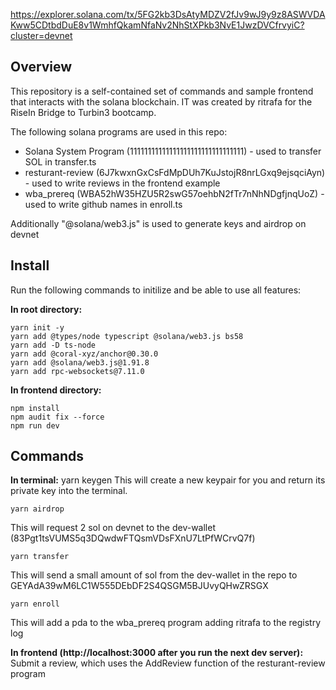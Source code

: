 https://explorer.solana.com/tx/5FG2kb3DsAtyMDZV2fJv9wJ9y9z8ASWVDAKww5CDtbdDuE8v1WmhfQkamNfaNv2NhStXPkb3NvE1JwzDVCfrvyiC?cluster=devnet

## Overview

This repository is a self-contained set of commands and sample frontend that interacts with the solana blockchain. IT was created by ritrafa for the RiseIn Bridge to Turbin3 bootcamp.

The following solana programs are used in this repo:
* Solana System Program (11111111111111111111111111111111) - used to transfer SOL in transfer.ts
* resturant-review (6J7kwxnGxCsFdMpDUh7KuJstojR8nrLGxq9ejsqciAyn) - used to write reviews in the frontend example
* wba_prereq (WBA52hW35HZU5R2swG57oehbN2fTr7nNhNDgfjnqUoZ) - used to write github names in enroll.ts

Additionally "@solana/web3.js" is used to generate keys and airdrop on devnet

## Install

Run the following commands to initilize and be able to use all features:

**In root directory:**

    yarn init -y 
    yarn add @types/node typescript @solana/web3.js bs58
    yarn add -D ts-node
    yarn add @coral-xyz/anchor@0.30.0
    yarn add @solana/web3.js@1.91.8  
    yarn add rpc-websockets@7.11.0   

**In frontend directory:**

    npm install
    npm audit fix --force
    npm run dev

## Commands

**In terminal:**
    yarn keygen
This will create a new keypair for you and return its private key into the terminal.

    yarn airdrop
This will request 2 sol on devnet to the dev-wallet (83Pgt1tsVUMS5q3DQwdwFTQsmVDsFXnU7LtPfWCrvQ7f)

    yarn transfer
This will send a small amount of sol from the dev-wallet in the repo to GEYAdA39wM6LC1W555DEbDF2S4QSGM5BJUvyQHwZRSGX

    yarn enroll
This will add a pda to the wba_prereq program adding ritrafa to the registry log

**In frontend (http://localhost:3000 after you run the next dev server):**
Submit a review, which uses the AddReview function of the resturant-review program 